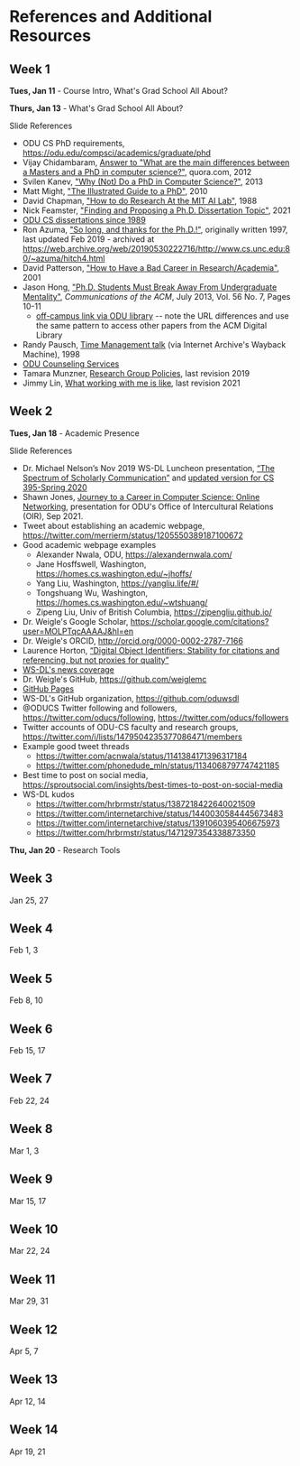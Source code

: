 # References and Additional Resources

## Week 1
**Tues, Jan 11** - Course Intro, What's Grad School All About? 

**Thurs, Jan 13** - What's Grad School All About?

Slide References
* ODU CS PhD requirements, https://odu.edu/compsci/academics/graduate/phd
* Vijay Chidambaram, [Answer to "What are the main differences between a Masters and a PhD in computer science?"](https://www.quora.com/What-are-the-main-differences-between-a-Masters-and-a-PhD-in-computer-science/answer/Vijay-Chidambaram), quora.com, 2012
* Svilen Kanev, ["Why (Not) Do a PhD in Computer Science?"](http://blog.skanev.org/2013/03/why-not-do-phd-in-computer-science.html), 2013
* Matt Might, ["The Illustrated Guide to a PhD"](http://matt.might.net/articles/phd-school-in-pictures/), 2010
* David Chapman, ["How to do Research At the MIT AI Lab"](https://dspace.mit.edu/handle/1721.1/41487), 1988
* Nick Feamster, ["Finding and Proposing a Ph.D. Dissertation Topic"](https://medium.com/great-research/finding-and-proposing-a-ph-d-dissertation-topic-6bca29253a0f), 2021
* [ODU CS dissertations since 1989](https://digitalcommons.odu.edu/computerscience_etds/)
* Ron Azuma, ["So long, and thanks for the Ph.D.!"](http://www.cs.unc.edu/~azuma/hitch4.html), originally written 1997, last updated Feb 2019 - archived at https://web.archive.org/web/20190530222716/http://www.cs.unc.edu:80/~azuma/hitch4.html
* David Patterson, ["How to Have a Bad Career in Research/Academia"](https://people.eecs.berkeley.edu/~pattrsn/talks/BadCareer.pdf), 2001
* Jason Hong, ["Ph.D. Students Must Break Away From Undergraduate Mentality"](https://dl.acm.org/doi/abs/10.1145/2483852.2483857), *Communications of the ACM*, July 2013, Vol. 56 No. 7, Pages 10-11
  * [off-campus link via ODU library](https://dl-acm-org.proxy.lib.odu.edu/doi/abs/10.1145/2483852.2483857) -- note the URL differences and use the same pattern to access other papers from the ACM Digital Library
* Randy Pausch, [Time Management talk](http://web.archive.org/web/20070223065627/www.cs.virginia.edu/helpnet/Time/time.html) (via Internet Archive's Wayback Machine), 1998
* [ODU Counseling Services](https://www.odu.edu/counselingservices)
* Tamara Munzner, [Research Group Policies](https://www.cs.ubc.ca/~tmm/policy.txt), last revision 2019
* Jimmy Lin, [What working with me is like](https://github.com/lintool/guide/blob/master/what-working-with-me-is-like.md), last revision 2021

## Week 2
**Tues, Jan 18** - Academic Presence

Slide References
* Dr. Michael Nelson’s Nov 2019 WS-DL Luncheon presentation, [“The Spectrum of Scholarly Communication”](https://docs.google.com/presentation/d/1FQfDkPpsw_mVSVn_cwMiBCJbnrdRnyjsUbworMIdL-I/) and [updated version for CS 395-Spring 2020](https://docs.google.com/presentation/d/1IwxSSkiDute5iwphX5_xbLly3cm85Hgo08BX1s1SlzA/)
* Shawn Jones, [Journey to a Career in Computer Science: Online Networking](https://docs.google.com/presentation/d/1Puz_7TaJAN1aC6TpCRKyoNyUS8SIvj4gpgOsVVp2OAg/), presentation for ODU's Office of Intercultural Relations (OIR), Sep 2021.
* Tweet about establishing an academic webpage, https://twitter.com/merrierm/status/1205550389187100672
* Good academic webpage examples
  * Alexander Nwala, ODU, https://alexandernwala.com/
  * Jane Hosffswell, Washington, https://homes.cs.washington.edu/~jhoffs/
  * Yang Liu, Washington, https://yangliu.life/#/
  * Tongshuang Wu, Washington, https://homes.cs.washington.edu/~wtshuang/
  * Zipeng Liu, Univ of British Columbia, https://zipengliu.github.io/
* Dr. Weigle's Google Scholar, https://scholar.google.com/citations?user=MOLPTqcAAAAJ&hl=en
* Dr. Weigle's ORCID, http://orcid.org/0000-0002-2787-7166
* Laurence Horton, [“Digital Object Identifiers: Stability for citations and referencing, but not proxies for quality”](https://blogs.lse.ac.uk/impactofsocialsciences/2015/04/23/digital-object-identifiers-stability-for-citations/)
* [WS-DL's news coverage](http://web.archive.org/web/20180516150645/https://storify.com/michaelnelson/coverage-of-ws-dl-members-and-research.html)
* Dr. Weigle's GitHub, https://github.com/weiglemc
* [GitHub Pages](https://pages.github.com)
* WS-DL's GitHub organization, https://github.com/oduwsdl
* @ODUCS Twitter following and followers, https://twitter.com/oducs/following, https://twitter.com/oducs/followers
* Twitter accounts of ODU-CS faculty and research groups, https://twitter.com/i/lists/1479504235377086471/members
* Example good tweet threads
   * https://twitter.com/acnwala/status/1141384171396317184
   * https://twitter.com/phonedude_mln/status/1134068797747421185
* Best time to post on social media, https://sproutsocial.com/insights/best-times-to-post-on-social-media
* WS-DL kudos
  * https://twitter.com/hrbrmstr/status/1387218422640021509
  * https://twitter.com/internetarchive/status/1440030584445673483
  * https://twitter.com/internetarchive/status/1391060395406675973
  * https://twitter.com/hrbrmstr/status/1471297354338873350

**Thu, Jan 20** - Research Tools

## Week 3
Jan 25, 27

## Week 4
Feb 1, 3

## Week 5
Feb 8, 10

## Week 6
Feb 15, 17

## Week 7
Feb 22, 24

## Week 8
Mar 1, 3

## Week 9
Mar 15, 17

## Week 10
Mar 22, 24

## Week 11
Mar 29, 31

## Week 12
Apr 5, 7

## Week 13
Apr 12, 14

## Week 14
Apr 19, 21
